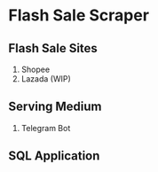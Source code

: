 # Flash Sale Scraper


## Flash Sale Sites
1. Shopee
1. Lazada (WIP)

## Serving Medium
1. Telegram Bot

## SQL Application
